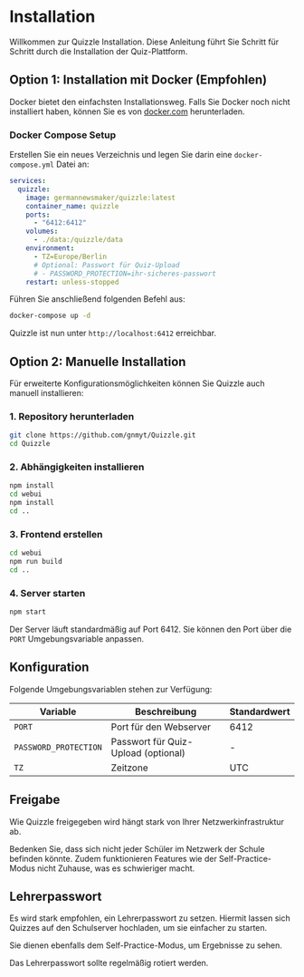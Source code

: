 # Installation

Willkommen zur Quizzle Installation. Diese Anleitung führt Sie Schritt für Schritt durch die Installation der
Quiz-Plattform.

## Option 1: Installation mit Docker (Empfohlen)

Docker bietet den einfachsten Installationsweg. Falls Sie Docker noch nicht installiert haben, können Sie es
von [docker.com](https://docker.com) herunterladen.

### Docker Compose Setup

Erstellen Sie ein neues Verzeichnis und legen Sie darin eine `docker-compose.yml` Datei an:

```yaml
services:
  quizzle:
    image: germannewsmaker/quizzle:latest
    container_name: quizzle
    ports:
      - "6412:6412"
    volumes:
      - ./data:/quizzle/data
    environment:
      - TZ=Europe/Berlin
      # Optional: Passwort für Quiz-Upload
      # - PASSWORD_PROTECTION=ihr-sicheres-passwort
    restart: unless-stopped
```

Führen Sie anschließend folgenden Befehl aus:

```bash
docker-compose up -d
```

Quizzle ist nun unter `http://localhost:6412` erreichbar.

## Option 2: Manuelle Installation

Für erweiterte Konfigurationsmöglichkeiten können Sie Quizzle auch manuell installieren:

### 1. Repository herunterladen

```bash
git clone https://github.com/gnmyt/Quizzle.git
cd Quizzle
```

### 2. Abhängigkeiten installieren

```bash
npm install
cd webui
npm install
cd ..
```

### 3. Frontend erstellen

```bash
cd webui
npm run build
cd ..
```

### 4. Server starten

```bash
npm start
```

Der Server läuft standardmäßig auf Port 6412. Sie können den Port über die `PORT` Umgebungsvariable anpassen.

## Konfiguration

Folgende Umgebungsvariablen stehen zur Verfügung:

| Variable              | Beschreibung                        | Standardwert |
|-----------------------|-------------------------------------|--------------|
| `PORT`                | Port für den Webserver              | 6412         |
| `PASSWORD_PROTECTION` | Passwort für Quiz-Upload (optional) | -            |
| `TZ`                  | Zeitzone                            | UTC          |


## Freigabe

Wie Quizzle freigegeben wird hängt stark von Ihrer Netzwerkinfrastruktur ab.

Bedenken Sie, dass sich nicht jeder Schüler im Netzwerk der Schule befinden könnte. Zudem funktionieren Features wie der
Self-Practice-Modus nicht Zuhause, was es schwieriger macht.

## Lehrerpasswort

Es wird stark empfohlen, ein Lehrerpasswort zu setzen. Hiermit lassen sich Quizzes auf den Schulserver hochladen, um sie
einfacher zu starten.

Sie dienen ebenfalls dem Self-Practice-Modus, um Ergebnisse zu sehen.

Das Lehrerpasswort sollte regelmäßig rotiert werden.